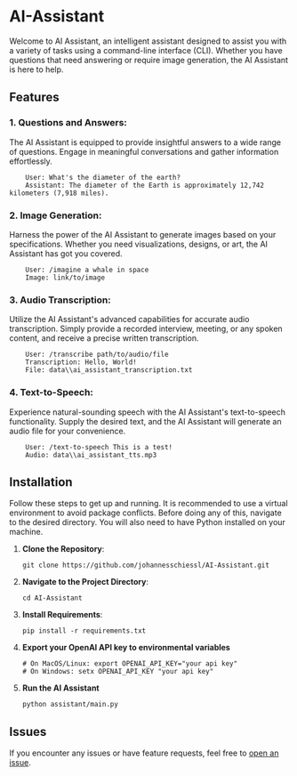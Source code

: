 # AI-Assistant
Welcome to AI Assistant, an intelligent assistant designed to assist you with a variety of tasks using a command-line interface (CLI). Whether you have questions that need answering or require image generation, the AI Assistant is here to help.

## Features
### 1. Questions and Answers:
The AI Assistant is equipped to provide insightful answers to a wide range of questions. Engage in meaningful conversations and gather information effortlessly.

        User: What's the diameter of the earth?
        Assistant: The diameter of the Earth is approximately 12,742 kilometers (7,918 miles).
### 2. Image Generation:
Harness the power of the AI Assistant to generate images based on your specifications. Whether you need visualizations, designs, or art, the AI Assistant has got you covered.

        User: /imagine a whale in space
        Image: link/to/image

### 3. Audio Transcription:
Utilize the AI Assistant's advanced capabilities for accurate audio transcription. Simply provide a recorded interview, meeting, or any spoken content, and receive a precise written transcription.

        User: /transcribe path/to/audio/file
        Transcription: Hello, World!
        File: data\\ai_assistant_transcription.txt

### 4. Text-to-Speech:
Experience natural-sounding speech with the AI Assistant's text-to-speech functionality. Supply the desired text, and the AI Assistant will generate an audio file for your convenience.

        User: /text-to-speech This is a test!
        Audio: data\\ai_assistant_tts.mp3
        
## Installation
Follow these steps to get up and running.
It is recommended to use a virtual environment to avoid package conflicts.
Before doing any of this, navigate to the desired directory. You will also need to have Python installed on your machine.

1. **Clone the Repository**:

       git clone https://github.com/johannesschiessl/AI-Assistant.git
2. **Navigate to the Project Directory**:

       cd AI-Assistant
3. **Install Requirements**:

       pip install -r requirements.txt
4. **Export your OpenAI API key to environmental variables**

       # On MacOS/Linux: export OPENAI_API_KEY="your api key"
       # On Windows: setx OPENAI_API_KEY "your api key"
5. **Run the AI Assistant**
    
       python assistant/main.py
## Issues
If you encounter any issues or have feature requests, feel free to [open an issue](https://github.com/johannesschiessl/AI-Assistant/issues/new).
